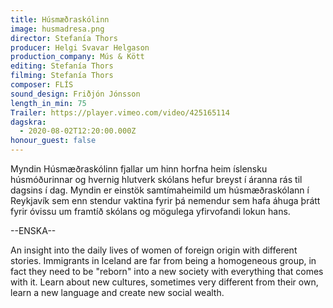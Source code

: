 ```yaml
---
title: Húsmæðraskólinn
image: husmadresa.png
director: Stefanía Thors
producer: Helgi Svavar Helgason
production_company: Mús & Kött
editing: Stefanía Thors
filming: Stefanía Thors
composer: FLÍS
sound_design: Friðjón Jónsson
length_in_min: 75
Trailer: https://player.vimeo.com/video/425165114
dagskra:
  - 2020-08-02T12:20:00.000Z
honour_guest: false
---
```

Myndin Húsmæðraskólinn fjallar um hinn horfna heim íslensku húsmóðurinnar og hvernig hlutverk skólans hefur breyst í áranna rás til dagsins í dag. Myndin er einstök samtímaheimild um húsmæðraskólann í Reykjavík sem enn stendur vaktina fyrir þá nemendur sem hafa áhuga þrátt fyrir óvissu um framtíð skólans og mögulega yfirvofandi lokun hans.

\--ENSKA--

An insight into the daily lives of women of foreign origin with different stories. Immigrants in Iceland are far from being a homogeneous group, in fact they need to be "reborn" into a new society with everything that comes with it. Learn about new cultures, sometimes very different from their own, learn a new language and create new social wealth.